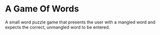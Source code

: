 # A Game Of Words

A small word puzzle game that presents the user with a mangled word and expects the correct, unmangled word to be entered.